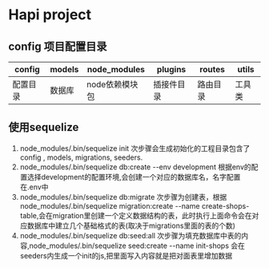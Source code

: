 # Hapi project
## config 项目配置目录
| config| models | node_modules| plugins | routes | utils | 
| --- | --- | --- | --- | --- | --- |
|配置目录|数据库|node依赖模块包|插接件目录|路由目录|工具类|
## 使用sequelize
1. node_modules/.bin/sequelize init 
次步骤会生成初始化的工程目录包含了 config , models, migrations, seeders.
2. node_modules/.bin/sequelize db:create --env development
根据env的配置选择development的配置环境,会创建一个对应的数据库名，名字配置在.env中
3. node_modules/.bin/sequelize db:migrate
次步骤为创建表，根据 node_modules/.bin/sequelize migration:create --name create-shops-table,会在migration里创建一个定义数据结构的表，此时执行上面命令会在对应数据库中建立几个基础格式的表(取决于migrations里面的表的个数)
4. node_modules/.bin/sequelize db:seed:all
次步骤为填充数据库中表的内容,node_modules/.bin/sequelize seed:create --name init-shops 会在seeders内生成一个init的js,把里面写入内容就是把对面表里增加数据
